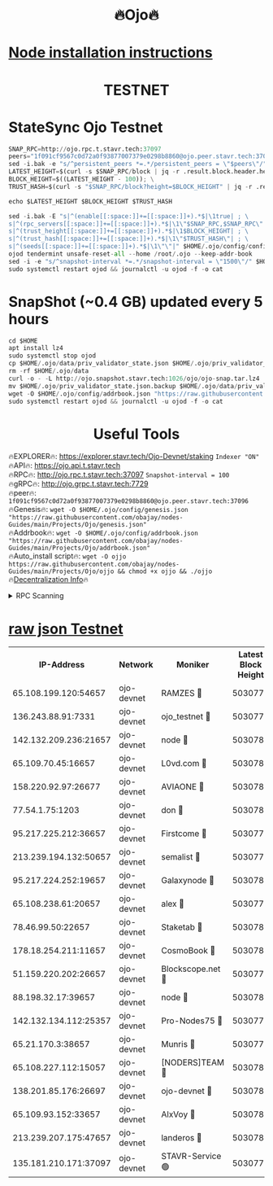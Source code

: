 <h1 align="center"> 🔥Ojo🔥</h1>

[Node installation instructions](https://github.com/obajay/nodes-Guides/tree/main/Projects/Ojo)
=

<h1 align="center"> TESTNET</h1>

# StateSync Ojo Testnet
```python
SNAP_RPC=http://ojo.rpc.t.stavr.tech:37097
peers="1f091cf9567c0d72a0f93877007379e0298b8860@ojo.peer.stavr.tech:37096"
sed -i.bak -e "s/^persistent_peers *=.*/persistent_peers = \"$peers\"/" $HOME/.ojo/config/config.toml
LATEST_HEIGHT=$(curl -s $SNAP_RPC/block | jq -r .result.block.header.height); \
BLOCK_HEIGHT=$((LATEST_HEIGHT - 100)); \
TRUST_HASH=$(curl -s "$SNAP_RPC/block?height=$BLOCK_HEIGHT" | jq -r .result.block_id.hash)

echo $LATEST_HEIGHT $BLOCK_HEIGHT $TRUST_HASH

sed -i.bak -E "s|^(enable[[:space:]]+=[[:space:]]+).*$|\1true| ; \
s|^(rpc_servers[[:space:]]+=[[:space:]]+).*$|\1\"$SNAP_RPC,$SNAP_RPC\"| ; \
s|^(trust_height[[:space:]]+=[[:space:]]+).*$|\1$BLOCK_HEIGHT| ; \
s|^(trust_hash[[:space:]]+=[[:space:]]+).*$|\1\"$TRUST_HASH\"| ; \
s|^(seeds[[:space:]]+=[[:space:]]+).*$|\1\"\"|" $HOME/.ojo/config/config.toml
ojod tendermint unsafe-reset-all --home /root/.ojo --keep-addr-book
sed -i -e "s/^snapshot-interval *=.*/snapshot-interval = \"1500\"/" $HOME/.ojo/config/app.toml
sudo systemctl restart ojod && journalctl -u ojod -f -o cat
```
# SnapShot (~0.4 GB) updated every 5 hours
```python
cd $HOME
apt install lz4
sudo systemctl stop ojod
cp $HOME/.ojo/data/priv_validator_state.json $HOME/.ojo/priv_validator_state.json.backup
rm -rf $HOME/.ojo/data
curl -o - -L http://ojo.snapshot.stavr.tech:1026/ojo/ojo-snap.tar.lz4 | lz4 -c -d - | tar -x -C $HOME/.ojo --strip-components 2
mv $HOME/.ojo/priv_validator_state.json.backup $HOME/.ojo/data/priv_validator_state.json
wget -O $HOME/.ojo/config/addrbook.json "https://raw.githubusercontent.com/obajay/nodes-Guides/main/Projects/Ojo/addrbook.json"
sudo systemctl restart ojod && journalctl -u ojod -f -o cat
```
 <h1 align="center"> Useful Tools</h1>

🔥EXPLORER🔥:        https://explorer.stavr.tech/Ojo-Devnet/staking        `Indexer "ON"` \
🔥API🔥:                     https://ojo.api.t.stavr.tech \
🔥RPC🔥:                    http://ojo.rpc.t.stavr.tech:37097              `Snapshot-interval = 100` \
🔥gRPC🔥:                  http://ojo.grpc.t.stavr.tech:7729 \
🔥peer🔥:                   `1f091cf9567c0d72a0f93877007379e0298b8860@ojo.peer.stavr.tech:37096` \
🔥Genesis🔥:    ```wget -O $HOME/.ojo/config/genesis.json "https://raw.githubusercontent.com/obajay/nodes-Guides/main/Projects/Ojo/genesis.json"``` \
🔥Addrbook🔥:    ```wget -O $HOME/.ojo/config/addrbook.json "https://raw.githubusercontent.com/obajay/nodes-Guides/main/Projects/Ojo/addrbook.json"``` \
🔥Auto_install script🔥: ```wget -O ojjo https://raw.githubusercontent.com/obajay/nodes-Guides/main/Projects/Ojo/ojjo && chmod +x ojjo && ./ojjo``` \
🔥[Decentralization Info](https://github.com/obajay/StateSync-snapshots/tree/main/Projects/Ojo/Decentralization)🔥



<details>
<summary>RPC Scanning</summary>

<h2 align="center"> We scan nodes in real time every 4 hours. And we provide the final result of RPC endpoints.
We cannot influence the operation of these nodes in any way. </h2>


```python
If Voting Power is higher than 0 --> then the Node is a validator of the network and may be subject to attack and be a potential threat to the chain.
```
```python
We marked such validators with a red symbol
```

</details>

[raw json Testnet](https://rpc-check.ojot.stavr.tech/ojot/rpc-ojot-result.json)
=


<table><tr><th>IP-Address</th><th>Network</th><th>Moniker</th><th>Latest Block Height</th><th>Earliest Block Height</th><th>Catching Up</th><th>Tx Index</th><th>Voting Power</th><th>Scan Time</th></tr><tr><td>65.108.199.120:54657</td><td>ojo-devnet</td><td>RAMZES 🔴</td><td>5030777</td><td>306156</td><td>False</td><td>on</td><td>15420</td><td>2024-01-19T04:33:32.340129854UTC</td></tr><tr><td>136.243.88.91:7331</td><td>ojo-devnet</td><td>ojo_testnet 🔴</td><td>5030778</td><td>308845</td><td>False</td><td>on</td><td>1000</td><td>2024-01-19T04:33:38.769678111UTC</td></tr><tr><td>142.132.209.236:21657</td><td>ojo-devnet</td><td>node 🔴</td><td>5030781</td><td>350001</td><td>False</td><td>on</td><td>1999</td><td>2024-01-19T04:33:56.597077350UTC</td></tr><tr><td>65.109.70.45:16657</td><td>ojo-devnet</td><td>L0vd.com 🔴</td><td>5030783</td><td>695918</td><td>False</td><td>off</td><td>998</td><td>2024-01-19T04:34:07.869423534UTC</td></tr><tr><td>158.220.92.97:26677</td><td>ojo-devnet</td><td>AVIAONE 🔴</td><td>5030780</td><td>2754001</td><td>False</td><td>on</td><td>19926</td><td>2024-01-19T04:33:49.322680049UTC</td></tr><tr><td>77.54.1.75:1203</td><td>ojo-devnet</td><td>don 🔴</td><td>5030782</td><td>2906401</td><td>False</td><td>on</td><td>10</td><td>2024-01-19T04:33:59.784303711UTC</td></tr><tr><td>95.217.225.212:36657</td><td>ojo-devnet</td><td>Firstcome 🔴</td><td>5030778</td><td>2985946</td><td>False</td><td>on</td><td>13566</td><td>2024-01-19T04:33:38.423216105UTC</td></tr><tr><td>213.239.194.132:50657</td><td>ojo-devnet</td><td>semalist 🔴</td><td>5030777</td><td>3223522</td><td>False</td><td>on</td><td>21037</td><td>2024-01-19T04:33:32.613844781UTC</td></tr><tr><td>95.217.224.252:19657</td><td>ojo-devnet</td><td>Galaxynode 🔴</td><td>5030783</td><td>3685492</td><td>False</td><td>on</td><td>11888</td><td>2024-01-19T04:34:04.718598454UTC</td></tr><tr><td>65.108.238.61:20657</td><td>ojo-devnet</td><td>alex 🔴</td><td>5030777</td><td>4158001</td><td>False</td><td>on</td><td>11359</td><td>2024-01-19T04:33:31.913430377UTC</td></tr><tr><td>78.46.99.50:22657</td><td>ojo-devnet</td><td>Staketab 🔴</td><td>5030783</td><td>4254801</td><td>False</td><td>on</td><td>1276</td><td>2024-01-19T04:34:08.127942538UTC</td></tr><tr><td>178.18.254.211:11657</td><td>ojo-devnet</td><td>CosmoBook 🔴</td><td>5030782</td><td>4392001</td><td>False</td><td>off</td><td>1057</td><td>2024-01-19T04:33:59.099269427UTC</td></tr><tr><td>51.159.220.202:26657</td><td>ojo-devnet</td><td>Blockscope.net 🔴</td><td>5030777</td><td>4425001</td><td>False</td><td>on</td><td>1730</td><td>2024-01-19T04:33:31.554050868UTC</td></tr><tr><td>88.198.32.17:39657</td><td>ojo-devnet</td><td>node 🔴</td><td>5030782</td><td>4710001</td><td>False</td><td>on</td><td>87111</td><td>2024-01-19T04:34:00.012045148UTC</td></tr><tr><td>142.132.134.112:25357</td><td>ojo-devnet</td><td>Pro-Nodes75 🔴</td><td>5030778</td><td>4930778</td><td>False</td><td>on</td><td>24651</td><td>2024-01-19T04:33:35.637935666UTC</td></tr><tr><td>65.21.170.3:38657</td><td>ojo-devnet</td><td>Munris 🔴</td><td>5030778</td><td>4930778</td><td>False</td><td>off</td><td>20123</td><td>2024-01-19T04:33:38.068474900UTC</td></tr><tr><td>65.108.227.112:15057</td><td>ojo-devnet</td><td>[NODERS]TEAM 🔴</td><td>5030783</td><td>4930783</td><td>False</td><td>off</td><td>9999</td><td>2024-01-19T04:34:05.053654892UTC</td></tr><tr><td>138.201.85.176:26697</td><td>ojo-devnet</td><td>ojo-devnet 🔴</td><td>5030783</td><td>4930783</td><td>False</td><td>on</td><td>1000024000</td><td>2024-01-19T04:34:07.473221711UTC</td></tr><tr><td>65.109.93.152:33657</td><td>ojo-devnet</td><td>AlxVoy 🔴</td><td>5030781</td><td>4943001</td><td>False</td><td>on</td><td>4491415</td><td>2024-01-19T04:33:54.293640851UTC</td></tr><tr><td>213.239.207.175:47657</td><td>ojo-devnet</td><td>landeros 🔴</td><td>5030780</td><td>4967924</td><td>False</td><td>off</td><td>11083</td><td>2024-01-19T04:33:49.549027945UTC</td></tr><tr><td>135.181.210.171:37097</td><td>ojo-devnet</td><td>STAVR-Service 🟢</td><td>5030777</td><td>5030601</td><td>False</td><td>on</td><td>0</td><td>2024-01-19T04:33:33.245808207UTC</td></tr></table>
